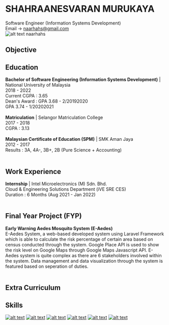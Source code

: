 # SHAHRAANESVARAN MURUKAYA
Software Engineer (Information Systems Development)</br>
Email -> naarhahs@gmail.com </br>
![alt text][1.1] naarhahs </br>

## Objective

## Education
**Bachelor of Software Engineering (Information Systems Development)** | National University of Malaysia </br>
2018 - 2022 </br>
Current CGPA : 3.65 </br>
Dean's Award : GPA 3.68 - 2/20192020 </br>
GPA 3.74 - 1/20202021 </br>
</br>
**Matriculation** | Selangor Matriculation College </br>
2017 - 2018 </br>
CGPA : 3.13 </br>
</br>
**Malaysian Certificate of Education (SPM)** | SMK Aman Jaya </br>
2012 - 2017 </br>
Results : 3A, 4A-, 3B+, 2B (Pure Science + Accounting) </br>
</br>
## Work Experience
**Internship** | Intel Microelectronics (M) Sdn. Bhd. </br>
Cloud & Engineering Solutions Department (iVE SRE CES) </br>
Duration : 6 Months (Aug 2021 - Jan 2022) </br>
</br>
## Final Year Project (FYP)
**Early Warning Aedes Mosquito System (E-Aedes)** </br>
E-Aedes System, a web-based developed system using Laravel Framework which is able to calculate the risk percentage of certain area based on census conducted through the system. Google Place API is used to show the risk level on Google Maps through Google Maps Javascript API. E-Aedes system is quite complex as there are 6 stakeholders involved within the system. Data management and data visualization through the system is featured based on seperation of duties. </br>
</br>
## Extra Curriculum

## Skills



<!---
naarhahs/naarhahs is a ✨ special ✨ repository because its `README.md` (this file) appears on your GitHub profile.
You can click the Preview link to take a look at your changes.
--->

<!-- Please don't remove this: Grab your social icons from https://github.com/carlsednaoui/gitsocial -->

<!-- display the social media buttons in your README -->

[![alt text][1.1]][1]
[![alt text][2.1]][2]
[![alt text][3.1]][3]
[![alt text][4.1]][4]
[![alt text][5.1]][5]
[![alt text][6.1]][6]


<!-- links to social media icons -->
<!-- no need to change these -->

<!-- icons with padding -->

[1.1]: http://i.imgur.com/tXSoThF.png (twitter icon with padding)
[2.1]: http://i.imgur.com/P3YfQoD.png (facebook icon with padding)
[3.1]: http://i.imgur.com/yCsTjba.png (google plus icon with padding)
[4.1]: http://i.imgur.com/YckIOms.png (tumblr icon with padding)
[5.1]: http://i.imgur.com/1AGmwO3.png (dribbble icon with padding)
[6.1]: http://i.imgur.com/0o48UoR.png (github icon with padding)

<!-- icons without padding -->

[1.2]: http://i.imgur.com/wWzX9uB.png (twitter icon without padding)
[2.2]: http://i.imgur.com/fep1WsG.png (facebook icon without padding)
[3.2]: http://i.imgur.com/VlgBKQ9.png (google plus icon without padding)
[4.2]: http://i.imgur.com/jDRp47c.png (tumblr icon without padding)
[5.2]: http://i.imgur.com/Vvy3Kru.png (dribbble icon without padding)
[6.2]: http://i.imgur.com/9I6NRUm.png (github icon without padding)


<!-- links to your social media accounts -->
<!-- update these accordingly -->

[1]: http://www.twitter.com/carlsednaoui
[2]: http://www.facebook.com/sednaoui
[3]: https://plus.google.com/+CarlSednaoui
[4]: http://carlsed.tumblr.com
[5]: http://dribbble.com/carlsednaoui
[6]: http://www.github.com/carlsednaoui

<!-- Please don't remove this: Grab your social icons from https://github.com/carlsednaoui/gitsocial -->
